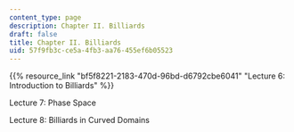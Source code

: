 ```yaml
---
content_type: page
description: Chapter II. Billiards
draft: false
title: Chapter II. Billiards
uid: 57f9fb3c-ce5a-4fb3-aa76-455ef6b05523
---
```

{{% resource_link "bf5f8221-2183-470d-96bd-d6792cbe6041" "Lecture 6: Introduction to Billiards" %}}

Lecture 7: Phase Space

Lecture 8: Billiards in Curved Domains